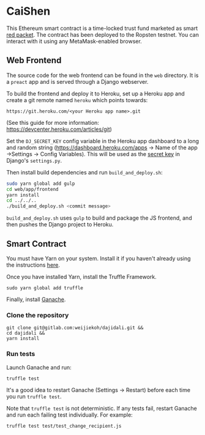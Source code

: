# CaiShen

This Ethereum smart contract is a time-locked trust fund marketed as smart [red
packet](https://en.wikipedia.org/wiki/Red_envelope). The contract has been deployed
to the Ropsten testnet. You can interact with it using any MetaMask-enabled browser.

## Web Frontend

The source code for the web frontend can be found in the `web` directory. It is a `preact` app
and is served through a Django webserver.

To build the frontend and deploy it to Heroku, set up a Heroku app and create a
git remote named `heroku` which points towards:

```
https://git.heroku.com/<your Heroku app name>.git
```
(See this guide for more information: https://devcenter.heroku.com/articles/git)

Set the `DJ_SECRET_KEY` config variable in the Heroku app dashboard to a long
and random string (https://dashboard.heroku.com/apps -> Name of the app ->Settings -> Config Variables). This will be used as 
the [secret key](https://docs.djangoproject.com/en/2.0/ref/settings/#std:setting-SECRET_KEY) in Django's `settings.py`.

Then install build dependencies and run `build_and_deploy.sh`:

```bash
sudo yarn global add gulp
cd web/app/frontend
yarn install
cd ../../..
./build_and_deploy.sh <commit message>
```

`build_and_deploy.sh` uses `gulp` to build and package the JS frontend, and
then pushes the Django project to Heroku.

## Smart Contract

You must have Yarn on your system. Install it if you haven't already using the
instructions [here](https://yarnpkg.com/en/docs/install).

Once you have installed Yarn, install the Truffle Framework.

```
sudo yarn global add truffle
```

Finally, install [Ganache](http://truffleframework.com/ganache/).

### Clone the repository

```
git clone git@gitlab.com:weijiekoh/dajidali.git &&
cd dajidali &&
yarn install
```

### Run tests

Launch Ganache and run:

```
truffle test
```

It's a good idea to restart Ganache (Settings -> Restart) before each time you
run `truffle test`.

Note that `truffle test` is not deterministic. If any tests fail, restart
Ganache and run each failing test individually. For example:

```
truffle test test/test_change_recipient.js
```
